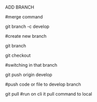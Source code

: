 
ADD BRANCH

#merge command

git branch -c develop 

#create new branch

git branch

git checkout <branch name>
  
#switching in that branch
  
git push origin develop
  
#push code or file to develop branch

git pull
#run on cli it pull command to local

